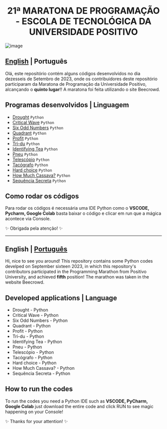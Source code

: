 <h1 align="center">
  <br>21ª MARATONA DE PROGRAMAÇÃO - ESCOLA DE TECNOLÓGICA DA UNIVERSIDADE POSITIVO</h1>

![image](https://github.com/GabrielaSchmitt/21-MARATONA-DE-PROGRAMA-O-CTI-UP/assets/86369677/b9090b0d-b3f6-4906-a954-fb19bf2dcbf2)

<a id="pt-readme"></a>
## [English](#en-readme) | Português

Olá, este repositório contém alguns códigos desenvolvidos no dia dezesseis de Setembro de 2023, onde os contribuidores deste repositório participaram da Maratona de Programação da Universidade Positivo, alcançando o **quinto lugar**!! A maratona foi feita utilizando o site Beecrowd. 


## Programas desenvolvidos   |     Linguagem

- [Drought](https://github.com/GabrielaSchmitt/21-MARATONA-DE-PROGRAMA-O-CTI-UP/blob/main/Drought.py) `Python`
- [Critical Wave](https://github.com/GabrielaSchmitt/21-MARATONA-DE-PROGRAMA-O-CTI-UP/blob/main/CriticalWave.py) `Python`
- [Six Odd Numbers](https://github.com/GabrielaSchmitt/21-MARATONA-DE-PROGRAMA-O-CTI-UP/blob/main/SixOddNumbers.py) `Python`
- [Quadrant](https://github.com/GabrielaSchmitt/21-MARATONA-DE-PROGRAMA-O-CTI-UP/blob/main/Quadrant.py) `Python`
- [Profit](https://github.com/GabrielaSchmitt/21-MARATONA-DE-PROGRAMA-O-CTI-UP/blob/main/Profit.py) `Python`
- [Tri-du](https://github.com/GabrielaSchmitt/21-MARATONA-DE-PROGRAMA-O-CTI-UP/blob/main/Tri-du.py) `Python`
- [Identifying Tea](https://github.com/GabrielaSchmitt/21-MARATONA-DE-PROGRAMA-O-CTI-UP/blob/main/IdentifyingTea.py) `Python`
- [Pneu](https://github.com/GabrielaSchmitt/21-MARATONA-DE-PROGRAMA-O-CTI-UP/blob/main/Pneu.py) `Python`
- [Telescópio](https://github.com/GabrielaSchmitt/21-MARATONA-DE-PROGRAMA-O-CTI-UP/blob/main/Telescopio.py) `Python`
- [Tacógrafo](https://github.com/GabrielaSchmitt/21-MARATONA-DE-PROGRAMA-O-CTI-UP/blob/main/Tacografo.py) `Python`
- [Hard choice](https://github.com/GabrielaSchmitt/21-MARATONA-DE-PROGRAMA-O-CTI-UP/blob/main/HardChoice.py) `Python`
- [How Much Cassava?](https://github.com/GabrielaSchmitt/21-MARATONA-DE-PROGRAMA-O-CTI-UP/blob/main/HowMuchCassava.py) `Python`
- [Sequência Secreta](https://github.com/GabrielaSchmitt/21-MARATONA-DE-PROGRAMA-O-CTI-UP/blob/main/SequenciaSecreta.py) `Python`

## Como rodar os códigos

Para rodar os códigos é necessária uma IDE Python como o **VSCODE, Pycharm, Google Colab** basta baixar o código e clicar em run que a mágica acontece via Console. 

✨ Obrigada pela atenção! ✨

--------

<a id="en-readme"></a>
## English | [Português](#pt-readme)


Hi, nice to see you around! This repository contains some Python codes develped on September sixteen 2023, in which this repository's contributors participated in the Programming Marathon from Positivo University, and achieved **fifth** position! The marathon was taken in the website Beecrowd. 


## Developed applications    |     Language

- Drought - Python
- Critical Wave - Python
- Six Odd Numbers - Python
- Quadrant - Python
- Profit - Python
- Tri-du - Python
- Identifying Tea - Python
- Pneu - Python
- Telescópio - Python
- Tacógrafo - Python
- Hard choice - Python
- How Much Cassava? - Python
- Sequência Secreta - Python

## How to run the codes

To run the codes you need a Python IDE such as **VSCODE, PyCharm, Google Colab**   just download the entire code and click RUN to see magic happening on your Console! 


✨ Thanks for your attention! ✨
